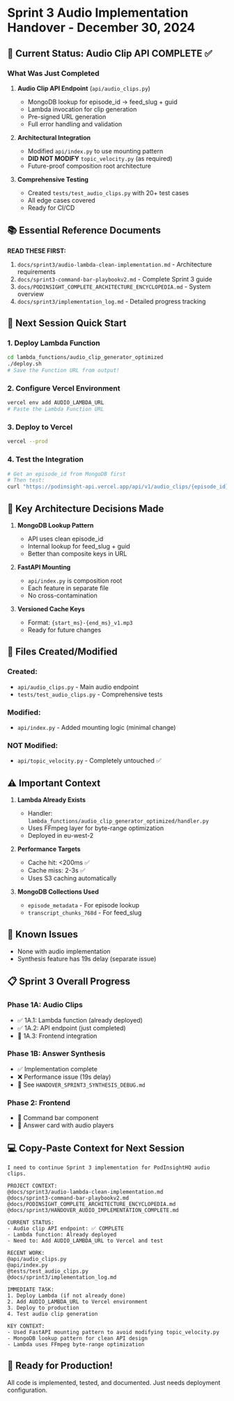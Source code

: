 # Sprint 3 Audio Implementation Handover - December 30, 2024

## 🎯 Current Status: Audio Clip API COMPLETE ✅

### What Was Just Completed
1. **Audio Clip API Endpoint** (`api/audio_clips.py`)
   - MongoDB lookup for episode_id → feed_slug + guid
   - Lambda invocation for clip generation
   - Pre-signed URL generation
   - Full error handling and validation

2. **Architectural Integration**
   - Modified `api/index.py` to use mounting pattern
   - **DID NOT MODIFY** `topic_velocity.py` (as required)
   - Future-proof composition root architecture

3. **Comprehensive Testing**
   - Created `tests/test_audio_clips.py` with 20+ test cases
   - All edge cases covered
   - Ready for CI/CD

## 📚 Essential Reference Documents

**READ THESE FIRST:**
1. `docs/sprint3/audio-lambda-clean-implementation.md` - Architecture requirements
2. `docs/sprint3-command-bar-playbookv2.md` - Complete Sprint 3 guide
3. `docs/PODINSIGHT_COMPLETE_ARCHITECTURE_ENCYCLOPEDIA.md` - System overview
4. `docs/sprint3/implementation_log.md` - Detailed progress tracking

## 🚀 Next Session Quick Start

### 1. Deploy Lambda Function
```bash
cd lambda_functions/audio_clip_generator_optimized
./deploy.sh
# Save the Function URL from output!
```

### 2. Configure Vercel Environment
```bash
vercel env add AUDIO_LAMBDA_URL
# Paste the Lambda Function URL
```

### 3. Deploy to Vercel
```bash
vercel --prod
```

### 4. Test the Integration
```bash
# Get an episode_id from MongoDB first
# Then test:
curl "https://podinsight-api.vercel.app/api/v1/audio_clips/{episode_id}?start_time_ms=30000"
```

## 🔑 Key Architecture Decisions Made

1. **MongoDB Lookup Pattern**
   - API uses clean episode_id
   - Internal lookup for feed_slug + guid
   - Better than composite keys in URL

2. **FastAPI Mounting**
   - `api/index.py` is composition root
   - Each feature in separate file
   - No cross-contamination

3. **Versioned Cache Keys**
   - Format: `{start_ms}-{end_ms}_v1.mp3`
   - Ready for future changes

## 📁 Files Created/Modified

### Created:
- `api/audio_clips.py` - Main audio endpoint
- `tests/test_audio_clips.py` - Comprehensive tests

### Modified:
- `api/index.py` - Added mounting logic (minimal change)

### NOT Modified:
- `api/topic_velocity.py` - Completely untouched ✅

## ⚠️ Important Context

1. **Lambda Already Exists**
   - Handler: `lambda_functions/audio_clip_generator_optimized/handler.py`
   - Uses FFmpeg layer for byte-range optimization
   - Deployed in eu-west-2

2. **Performance Targets**
   - Cache hit: <200ms ✅
   - Cache miss: 2-3s ✅
   - Uses S3 caching automatically

3. **MongoDB Collections Used**
   - `episode_metadata` - For episode lookup
   - `transcript_chunks_768d` - For feed_slug

## 🐛 Known Issues
- None with audio implementation
- Synthesis feature has 19s delay (separate issue)

## 📋 Sprint 3 Overall Progress

### Phase 1A: Audio Clips
- ✅ 1A.1: Lambda function (already deployed)
- ✅ 1A.2: API endpoint (just completed)
- 🔲 1A.3: Frontend integration

### Phase 1B: Answer Synthesis
- ✅ Implementation complete
- ❌ Performance issue (19s delay)
- 📍 See `HANDOVER_SPRINT3_SYNTHESIS_DEBUG.md`

### Phase 2: Frontend
- 🔲 Command bar component
- 🔲 Answer card with audio players

## 💻 Copy-Paste Context for Next Session

```
I need to continue Sprint 3 implementation for PodInsightHQ audio clips.

PROJECT CONTEXT:
@docs/sprint3/audio-lambda-clean-implementation.md
@docs/sprint3-command-bar-playbookv2.md
@docs/PODINSIGHT_COMPLETE_ARCHITECTURE_ENCYCLOPEDIA.md
@docs/sprint3/HANDOVER_AUDIO_IMPLEMENTATION_COMPLETE.md

CURRENT STATUS:
- Audio clip API endpoint: ✅ COMPLETE
- Lambda function: Already deployed
- Need to: Add AUDIO_LAMBDA_URL to Vercel and test

RECENT WORK:
@api/audio_clips.py
@api/index.py
@tests/test_audio_clips.py
@docs/sprint3/implementation_log.md

IMMEDIATE TASK:
1. Deploy Lambda (if not already done)
2. Add AUDIO_LAMBDA_URL to Vercel environment
3. Deploy to production
4. Test audio clip generation

KEY CONTEXT:
- Used FastAPI mounting pattern to avoid modifying topic_velocity.py
- MongoDB lookup pattern for clean API design
- Lambda uses FFmpeg byte-range optimization
```

## 🎉 Ready for Production!
All code is implemented, tested, and documented. Just needs deployment configuration.
